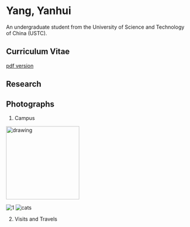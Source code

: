 # Yang, Yanhui

An undergraduate student from the University of Science and Technology of China (USTC).

## Curriculum Vitae

[pdf version](https://github.com/astro-YYH/home/blob/main/Curriculum_Vitae.pdf)

## Research

## Photographs

1. Campus

<img src="https://github.com/astro-YYH/home/blob/main/photos/34BF86D0-1E14-4460-9379-978E71F302F6.png" alt="drawing" width="200"/>

![1](https://github.com/astro-YYH/home/blob/main/photos/34BF86D0-1E14-4460-9379-978E71F302F6.png)
![cats](https://github.com/astro-YYH/home/blob/main/photographs/Campus/4B3A7532-908B-4F60-B6B1-4E6029010EB6.JPG)


2. Visits and Travels


